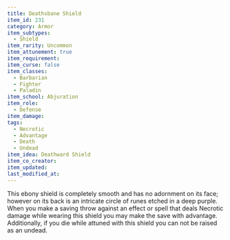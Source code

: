 ```yaml
---
title: Deathsbane Shield
item_id: 231
category: Armor
item_subtypes: 
  - Shield
item_rarity: Uncommon
item_attunement: true
item_requirement: 
item_curse: false
item_classes: 
  - Barbarian
  - Fighter
  - Paladin
item_school: Abjuration
item_role: 
  - Defense
item_damage: 
tags:
  - Necrotic
  - Advantage
  - Death
  - Undead
item_idea: Deathward Shield
item_co_creator: 
item_updated: 
last_modified_at: 
---
```


This ebony shield is completely smooth and has no adornment on its face; however on its back is an intricate circle of runes etched in a deep purple. When you make a saving throw against an effect or spell that deals Necrotic damage while wearing this shield you may make the save with advantage. Additionally, if you die while attuned with this shield you can not be raised as an undead.
